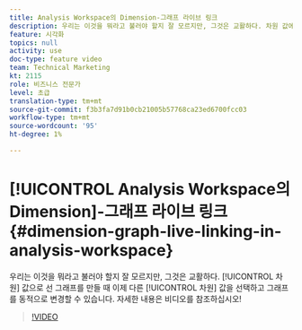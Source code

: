```yaml
---
title: Analysis Workspace의 Dimension-그래프 라이브 링크
description: 우리는 이것을 뭐라고 불러야 할지 잘 모르지만, 그것은 교활하다. 차원 값에서 선 그래프를 만들 때 이제 다른 차원 값을 선택하고 그래프를 동적으로 변경할 수 있습니다. 자세한 내용은 비디오를 참조하십시오!
feature: 시각화
topics: null
activity: use
doc-type: feature video
team: Technical Marketing
kt: 2115
role: 비즈니스 전문가
level: 초급
translation-type: tm+mt
source-git-commit: f3b3fa7d91b0cb21005b57768ca23ed6700fcc03
workflow-type: tm+mt
source-wordcount: '95'
ht-degree: 1%

---
```



# [!UICONTROL Analysis Workspace의 Dimension]-그래프 라이브 링크  {#dimension-graph-live-linking-in-analysis-workspace}

우리는 이것을 뭐라고 불러야 할지 잘 모르지만, 그것은 교활하다. [!UICONTROL 차원] 값으로 선 그래프를 만들 때 이제 다른 [!UICONTROL 차원] 값을 선택하고 그래프를 동적으로 변경할 수 있습니다. 자세한 내용은 비디오를 참조하십시오!

>[!VIDEO](https://video.tv.adobe.com/v/23991/?quality=12)
